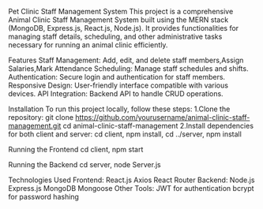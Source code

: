 Pet Clinic Staff Management System
This project is a comprehensive Animal Clinic Staff Management System built using the MERN stack (MongoDB, Express.js, React.js, Node.js). It provides functionalities for managing staff details, scheduling, and other administrative tasks necessary for running an animal clinic efficiently.

Features
Staff Management: Add, edit, and delete staff members,Assign Salaries,Mark Attendance
Scheduling: Manage staff schedules and shifts.
Authentication: Secure login and authentication for staff members.
Responsive Design: User-friendly interface compatible with various devices.
API Integration: Backend API to handle CRUD operations.

Installation
To run this project locally, follow these steps:
1.Clone the repository:
    git clone https://github.com/yourusername/animal-clinic-staff-management.git
    cd animal-clinic-staff-management
2.Install dependencies for both client and server:
    cd client,
    npm install,
    cd ../server,
    npm install

Running the Frontend
       cd client,
       npm start
       
Running the Backend
       cd server,
       node Server.js

Technologies Used
Frontend:
   React.js
   Axios
   React Router
Backend:
   Node.js
   Express.js
   MongoDB
   Mongoose
Other Tools:
   JWT for authentication
   bcrypt for password hashing
  

    


     
